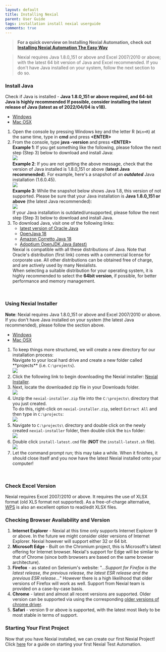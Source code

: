 ```yaml
---
layout: default
title: Installing Nexial
parent: User Guide
tags: installation install nexial userguide
comments: true
---
```


> **For a quick overview on Installing Nexial Automation, check out [Installing Nexial Automation The Easy Way](../videos/Install_Update_Nexial.md)**

> Nexial requires Java 1.8.0_151 or above and Excel 2007/2010 or above; with the latest 64 bit version of Java and Excel recommended. If you don't have Java installed on your system, follow the next section to do so.

### Install Java

Check if Java is installed - **Java 1.8.0_151 or above required, and 64-bit Java is highly recommended**
**If possible, consider installing the latest release of Java (latest as of 2022/04/04 is v18).**<br/>

<div class="tabs">
   <ul class="tab-links tabs-collapsed">
      <li class="active"><a href="#tab3">Windows</a></li>
      <li><a href="#tab4">Mac OSX</a></li>
   </ul>
   <div class="tab-content">
      <div id="tab3" class="tab active">
         <ol>
            <li>
               Open the console by pressing Windows key and the letter R (<code>Win+R</code>) at the same time, type in 
               <b>cmd</b> and press <b>&lt;ENTER&gt;</b><br/>
            </li>
            <li>
               From the console, type <b>java -version</b> and press <b>&lt;ENTER&gt;</b><br/>
               <b>Example 1</b>: If you get something like the following, please follow the next step (Step 3) below 
               to download and install Java:<br/>
               <img src="image/InstallingNexial_01.png"/>
               <br/>
               <b>Example 2</b>: If you are not getting the above message, check that the version of Java installed is 
               1.8.0_151 or above (<b>latest Java recommended</b>). For example, here's a snapshot of an 
               <i><b>outdated</b></i> Java installation (1.6.0.45).<br/>
               <img src="image/InstallingNexial_02a.png"/>
               <br/>
               <b>Example 3</b>: While the snapshot below shows Java 1.8, this version of not supported. Please be 
               sure that your Java installation is <b>Java 1.8.0_151 or above</b> (the latest Java recommended):<br/>
               <img src="image/InstallingNexial_02.png"/>
               <br/>
               If your Java installation is outdated/unsupported, please follow the next step (Step 3) below to 
               download and install Java.
            </li>
            <li>
               To download Java, visit one of the following links:
               <ul>
                  <li><a href="https://www.oracle.com/java/technologies/downloads/" class="external-link" target="_nexial_link">latest version of Oracle Java</a></li>
                  <li><a href="https://jdk.java.net/18/" class="external-link" target="_nexial_link">OpenJava 18</a></li>
                  <li><a href="https://docs.aws.amazon.com/corretto/latest/corretto-18-ug/downloads-list.html" class="external-link" target="_nexial_link">Amazon Corretto Java 18</a></li>
                  <li><a href="https://adoptium.net/temurin/releases" class="external-link" target="_nexial_link">Adoptium OpenJDK Java (latest)</a></li>
               </ul>
               Nexial is compatible with all these distributions of Java. Note that Oracle's distribution (first link) 
               comes with a commercial license for corporate use. All other distributions can be obtained free of 
               charge, and are actively used by many Nexialists.<br/>
               When selecting a suitable distribution for your operating system, it is highly recommended to select the 
               <b>64bit version</b>, if possible, for better performance and memory management.
            </li>
         </ol>
      </div>
      <div id="tab4" class="tab" style= "display:none;">
         <ol>
            <li>
               Open the Terminal app, or open Spotlight (CMD-Space) and then type, <b>terminal</b> and press 
               <b>&lt;ENTER&gt;</b><br/>
            </li>
            <li>
               From the console, type <b>java -version</b> and press <b>&lt;ENTER&gt;</b><br/>
               <b>Example 1</b>: If you get something like the following, please follow the next step (Step 3) below 
               to download and install Java:<br/>
               <img src="image/InstallingNexial_01.png"/>
               <br/>
               <b>Example 2</b>: If you are not getting the above message, check that the version of Java installed is 
               1.8.0_151 or above (<b>latest Java recommended</b>). For example, here's a snapshot of an outdated Java 
               installation (1.6.0.45).<br/>
               <img src="image/InstallingNexial_02a.png"/>
               <br/>
               <b>Example 3</b>: While the snapshot below shows Java 1.8, this version of not supported. Please be sure 
               that your Java installation is <b>Java 1.8.0_151 or above</b> (<b>the latest Java recommended</b>):<br/>
               <img src="image/InstallingNexial_02.png"/>
               <br/>
               If your Java installation is outdated/unsupported, please follow the next step (Step 3) below to 
               download and install Java.<br/>
            </li>
            <li>
               To download Java, visit one of the following links:
               <ul>
                  <li><a href="https://www.oracle.com/java/technologies/downloads/" class="external-link" target="_nexial_link">latest version of Oracle Java</a></li>
                  <li><a href="https://jdk.java.net/18/" class="external-link" target="_nexial_link">OpenJava 18</a></li>
                  <li><a href="https://docs.aws.amazon.com/corretto/latest/corretto-18-ug/downloads-list.html" class="external-link" target="_nexial_link">Amazon Corretto Java 18</a></li>
                  <li><a href="https://adoptium.net/temurin/releases" class="external-link" target="_nexial_link">Adoptium OpenJDK Java (latest)</a></li>
               </ul>
               Nexial is compatible with all these distributions of Java. Note that Oracle's distribution (first link) 
               comes with a commercial license for corporate use. All other distributions can be obtained free of 
               charge, and are actively used by many Nexialists.<br/>
               When selecting a suitable distribution for your operating system, it is highly recommended to select the 
               <b>64bit version</b>, if possible, for better performance and memory management.
            </li>
         </ol>
      </div>
    </div>
</div>
<br/>


### Using Nexial Installer
**Note**: Nexial requires Java 1.8.0_151 or above and Excel 2007/2010 or above. If you don't have Java installed on 
your system (the latest Java recommended), please follow the section above.

<div class="tabs">
    <ul class="tab-links tabs-collapsed">
        <li class="active"><a href="#tab1">Windows</a></li>
        <li><a href="#tab2">Mac OSX</a></li>
    </ul>
    <div class="tab-content">
        <div id="tab1" class="tab active">
            <ol>
                <li>
                    To keep things more structured, we will create a new directory for our installation process: <br/> 
                    Navigate to your local hard drive and create a new folder called **projects** (i.e. 
                    <code>C:\projects</code>).<br/>
                    <img src="image/Installer_01.png"/>
                </li>
                <li>
                    Click the following link to begin downloading the Nexial installer:
                    <a href="https://github.com/nexiality/nexial-installer/releases/download/nexial-installer-v1.4.5/nexial-installer-1.4.5.zip" 
                    class="external-link" target="_nexial_link">Nexial Installer</a>.
                </li>
                <li>
                    Next, locate the downloaded zip file in your Downloads folder.
                    <br/>
                    <img src="image/Installer_02.png"/>
                </li>
                <li>
                    Unzip the <code>nexial-installer.zip</code> file into the <code>C:\projects\</code> directory that 
                    you just created. <br/>
                    To do this, right-click on <code>nexial-installer.zip</code>, select <code>Extract All</code> and 
                    then type in <code>C:\projects</code>:<br/>
                    <img src="image/Installer_03.gif"/>
                </li>
                <li>
                    Navigate to <code>C:\projects\</code> directory and double click on the newly created 
                    <code>nexial-installer</code> folder, then double click the <code>bin</code> folder:<br/>
                    <img src="image/Installer_04.gif"/>
                </li>
                <li>
                    Double click <code>install-latest.cmd</code> file (<b>NOT</b> the <code>install-latest.sh</code> 
                    file).<br/>
                    <img src="image/Installer_05.png"/>
                </li>
                <li>
                    Let the command prompt run; this may take a while. When it finishes, it should close itself and you 
                    now have the latest Nexial installed onto your computer!
                </li>
            </ol>
        </div>
        <div id="tab2" class="tab" style= "display:none;">
            Create a new directory under your HOME directory named <code>projects</code>. Both Nexial (the 
            automation platform) and Nexial Installer will be installed individually under this directory.<br/>
            <ol>
                <li>
                    Open Finder:<br/>
                    <img src="image/InstallingNexial_01.mac.png"/>
                </li>
                <li>
                    Navigate to your HOME directory via shortcut <code>COMMAND-SHIFT-G</code>, then type in <code>~/</code>:<br/>
                    <img src="image/InstallingNexial_02.mac.png"/>
                </li>
                <li>
                    Create a new directory via shortcut <code>CONTROL-SHIFT-n</code>, then type in <code>projects</code>:<br/>
                    <img src="image/InstallingNexial_03.mac.png"/>
                </li>
                <li>
                    Click the following link to begin downloading the Nexial installer:
                    <a href="https://github.com/nexiality/nexial-installer/releases/download/nexial-installer-v1.4.5/nexial-installer-1.4.5.zip" 
                    class="external-link" target="_nexial_link">Nexial Installer</a><br/>
                    <br/>
                    By default, it will be downloaded to the <code>Downloads</code> directory. Move this file to the 
                    newly created <code>projects</code> directory (`~/projects`):<br/>
                    <img src="image/InstallingNexial_04.mac.png"/>
                </li>
                <li>
                    Rename the Nexial Installer zip by removing its version number from the zip file. That way, it will
                    unzip to a directory named as <code>nexial-installer</code> (instead of <code>nexial-installer-1.4.5</code>):<br/>
                    <img src="image/InstallingNexial_05.mac.png"/><br/>
                    <img src="image/InstallingNexial_06.mac.png"/><br/>
                </li>
                <li>
                    Double-click on <code>nexial-installer.zip</code> to start unzipping this file. This will unzip 
                    <code>nexial-installer.zip</code> to a directory named as <code>nexial-installer</code>:<br/>
                    <img src="image/InstallingNexial_07.mac.png"/><br/>
                    Note that the unzip directory contains a <code>bin</code> and a <code>lib</code> directory.
                </li>
                <li>
                    Expand `nexial-installer` and then expand `bin` directory. Right-click on 
                    <b><code>installer-latest.sh</code></b> (NOT <code>installer-latest.cmd</code>). Choose either 
                    <code>Terminal.app</code> or <code>iTerm.app</code>:<br/>
                    <img src="image/InstallingNexial_08.mac.png"/><br/>
                    <ol style="list-style: lower-roman">
                    <li><b>If none of the terminal app shows up on the list:</b> click "other" then in the drop down 
                    menu labeled "Enable:" select "All Applications". From here, navigate through the Applications 
                    folder then enter the Utilities folder and select the Terminal application.
                    </li>
                    <li><b>iTerm.app</b>: iTerm is an excellent terminal replacement for MacOSX's default Terminal.app. 
                    This is optional to install or run Nexial. To install iTerm, please download it from
                    <a href="https://www.iterm2.com/downloads.html" class="external-link" target="_nexial_external">
                    iTerm2 download page</a>.
                    </li>
                    </ol>
                </li>
                <li>
                    Nexial installation will commence:<br/>
                    <img src="image/InstallingNexial_09.mac.png"/><br/>
                    <br/>
                    Give it a few minutes or so, Nexial installation will complete and you will have yourself the 
                    latest Nexial installed on your computer!<br/>
                    <img src="image/InstallingNexial_10.mac.png"/>
                </li>
            </ol>
        </div>
    </div>
</div>
<br/>


### Check Excel Version
Nexial requires Excel 2007/2010 or above. It requires the use of XLSX format (old XLS format not supported). As a
free-of-charge alternative, <a href="https://www.wps.com/download" class="external-link" target="_nexial_link">WPS</a> 
is also an excellent option to read/edit XLSX files.


### Checking Browser Availability and Version
1. **Internet Explorer** - Nexial at this time only supports Internet Explorer 9 or above. In the future we might 
   consider older versions of Internet Explorer. Nexial however will support either 32 or 64 bit.
2. **Microsoft Edge** - Built on the Chromium project, this is Microsoft's latest offering for Internet browser. 
   Nexial's support for Edge will be similar to that of Chrome (since both browsers are based on the same browser 
   architecture).
3. **Firefox** - as stated on Selenium's website: "..._Support for Firefox is the latest release, the previous 
   release, the latest ESR release and the previous ESR release..._" However there is a high likelihood that older 
   versions of Firefox will work as well. Support from Nexial team is provided on a case-by-case basis.
4. **Chrome** - latest and almost all recent versions are supported. Older version can be supported via using the 
   corresponding <a href="https://sites.google.com/a/chromium.org/chromedriver/downloads" class="external-link" 
   target="_nexial_link">older versions of chrome driver</a>.
5. **Safari** - version 9 or above is supported, with the latest most likely to be most stable in terms of support.


### Starting Your First Project
Now that you have Nexial installed, we can create our first Nexial Project!<br/>
Click [here](SettingUpYourFirstProject) for a guide on starting your first Nexial Test Automation.